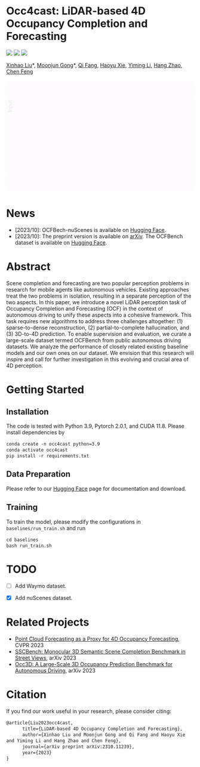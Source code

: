 # Occ4cast: LiDAR-based 4D Occupancy Completion and Forecasting

<a href='https://arxiv.org/abs/2310.11239'><img src='https://img.shields.io/badge/Paper-arXiv-red'></a> <a href='https://ai4ce.github.io/Occ4cast/'><img src='https://img.shields.io/badge/Project-website-green'></a> <a href='https://huggingface.co/datasets/ai4ce/OCFBench'><img src='https://img.shields.io/badge/%F0%9F%A4%97%20Hugging%20Face-Dataset-blue'></a>

[Xinhao Liu](https://gaaaavin.github.io/)\*,
[Moonjun Gong](https://moonjungong.github.io/)\*, 
[Qi Fang](https://scholar.google.com/citations?user=LIuiQlkAAAAJ),
[Haoyu Xie](.),
[Yiming Li](https://roboticsyimingli.github.io/),
[Hang Zhao](https://hangzhaomit.github.io/), 
[Chen Feng](https://engineering.nyu.edu/faculty/chen-feng)

![](./src/teaser.gif)

# News
* [2023/10]: OCFBech-nuScenes is available on [Hugging Face](https://huggingface.co/datasets/ai4ce/OCFBench/tree/main/OCFBench-nuScenes).
* [2023/10]: The preprint version is available on [arXiv](https://arxiv.org/abs/2310.11239). The OCFBench dataset is available on [Hugging Face](https://huggingface.co/datasets/ai4ce/OCFBench).

# Abstract
Scene completion and forecasting are two popular perception problems in research for mobile agents like autonomous vehicles. Existing approaches treat the two problems in isolation, resulting in a separate perception of the two aspects. In this paper, we introduce a novel LiDAR perception task of Occupancy Completion and Forecasting (OCF) in the context of autonomous driving to unify these aspects into a cohesive framework. This task requires new algorithms to address three challenges altogether: (1) sparse-to-dense reconstruction, (2) partial-to-complete hallucination, and (3) 3D-to-4D prediction. To enable supervision and evaluation, we curate a large-scale dataset termed OCFBench from public autonomous driving datasets. We analyze the performance of closely related existing baseline models and our own ones on our dataset. We envision that this research will inspire and call for further investigation in this evolving and crucial area of 4D perception.

# Getting Started
## Installation
The code is tested with Python 3.9, Pytorch 2.0.1, and CUDA 11.8. Please install dependencies by
```
conda create -n occ4cast python=3.9
conda activate occ4cast
pip install -r requirements.txt
```

## Data Preparation
Please refer to our [Hugging Face](https://huggingface.co/datasets/ai4ce/Occ4D) page for documentation and download.

## Training
To train the model, please modify the configurations in `baselines/run_train.sh` and run
```
cd baselines
bash run_train.sh
```

# TODO
- [ ] Add Waymo dataset.
- [x] Add nuScenes dataset.



# Related Projects
* [Point Cloud Forecasting as a Proxy for 4D Occupancy Forecasting](https://github.com/tarashakhurana/4d-occ-forecasting), CVPR 2023
* [SSCBench: Monocular 3D Semantic Scene Completion Benchmark in Street Views](https://github.com/ai4ce/SSCBench), arXiv 2023
* [Occ3D: A Large-Scale 3D Occupancy Prediction Benchmark for Autonomous Driving](https://github.com/Tsinghua-MARS-Lab/Occ3D), arXiv 2023

# Citation
If you find our work useful in your research, please consider citing:
```
@article{Liu2023occ4cast,
      title={LiDAR-based 4D Occupancy Completion and Forecasting}, 
      author={Xinhao Liu and Moonjun Gong and Qi Fang and Haoyu Xie and Yiming Li and Hang Zhao and Chen Feng},
      journal={arXiv preprint arXiv:2310.11239},
      year={2023}
}
```
